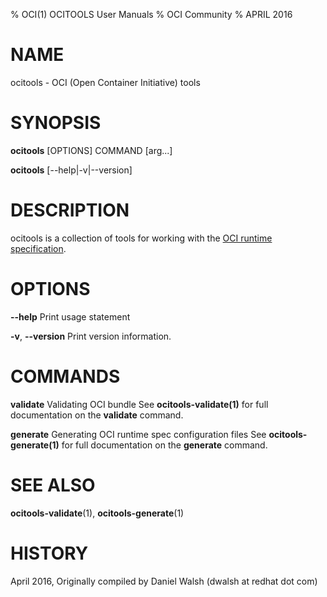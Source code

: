 % OCI(1) OCITOOLS User Manuals
% OCI Community
% APRIL 2016
# NAME
ocitools \- OCI (Open Container Initiative) tools

# SYNOPSIS
**ocitools** [OPTIONS] COMMAND [arg...]

**ocitools** [--help|-v|--version]

# DESCRIPTION
ocitools is a collection of tools for working with the [OCI runtime specification](https://github.com/opencontainers/runtime-spec).


# OPTIONS
**--help**
  Print usage statement

**-v**, **--version**
  Print version information.

# COMMANDS
**validate**
  Validating OCI bundle
  See **ocitools-validate(1)** for full documentation on the **validate** command.

**generate**
  Generating OCI runtime spec configuration files
  See **ocitools-generate(1)** for full documentation on the **generate** command.

# SEE ALSO
**ocitools-validate**(1), **ocitools-generate**(1)

# HISTORY
April 2016, Originally compiled by Daniel Walsh (dwalsh at redhat dot com)
